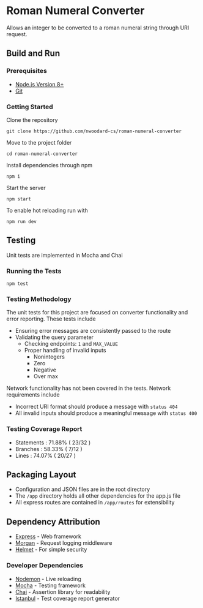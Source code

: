 # Roman Numeral Converter
Allows an integer to be converted to a roman numeral string through URI request.

## Build and Run

### Prerequisites
- [Node.js Version 8+](https://nodejs.org/en/)
- [Git](https://git-scm.com/downloads)

### Getting Started
Clone the repository
```
git clone https://github.com/nwoodard-cs/roman-numeral-converter
```
Move to the project folder
```
cd roman-numeral-converter
```
Install dependencies through npm
```
npm i
```
Start the server
```
npm start
```
To enable hot reloading run with
```
npm run dev
```

## Testing 
Unit tests are implemented in Mocha and Chai
### Running the Tests
```
npm test
```

### Testing Methodology
The unit tests for this project are focused on converter functionality and error reporting.
These tests include
- Ensuring error messages are consistently passed to the route
- Validating the query parameter
    - Checking endpoints: `1` and `MAX_VALUE`
    - Proper handling of invalid inputs
        - Nonintegers
        - Zero
        - Negative
        - Over max

Network functionality has not been covered in the tests.
Network requirements include
- Incorrect URI format should produce a message with `status 404`
- All invalid inputs should produce a meaningful message with `status 400`
### Testing Coverage Report
- Statements : 71.88% ( 23/32 )
- Branches   : 58.33% ( 7/12 )
- Lines      : 74.07% ( 20/27 )

## Packaging Layout
- Configuration and JSON files are in the root directory
- The `/app` directory holds all other dependencies for the app.js file
- All express routes are contained in `/app/routes` for extensibility
## Dependency Attribution
- [Express](https://github.com/expressjs/express) - Web framework
- [Morgan](https://github.com/expressjs/morgan) - Request logging middleware
- [Helmet](https://github.com/helmetjs/helmet) - For simple security
### Developer Dependencies
- [Nodemon](https://github.com/remy/nodemon) - Live reloading
- [Mocha](https://github.com/mochajs/mocha) - Testing framework
- [Chai](https://github.com/chaijs/chai) - Assertion library for readability
- [Istanbul](https://github.com/gotwarlost/istanbul) - Test coverage report generator

